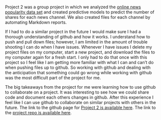 

Project 2 was a group project in which we analyzed the [online news
popularity data
set](https://archive.ics.uci.edu/ml/datasets/Online+News+Popularity) and
created predictive models to predict the number of shares for each news
channel. We also created files for each channel by automating Markdown
reports.

If I had to do a similar project in the future I would make sure I had a
thorough understanding of github and how it works. I understand how to
push and pull down files; however, I am limited in the amount of trouble
shooting I can do when I have issues. Whenever I have issues I delete my
project files on my computer, start a new project, and download the
files to my computer again for a fresh start. I only had to do that once
with this project so I feel like I am getting more familiar with what I
can and can’t do when pushing files up to github. So working with github
and dealing with the anticipation that something could go wrong while
working with github was the most difficult part of the project for me.

The big takeaways from the project for me were learning how to use github
to collaborate on a project. It was interesting to see how we could
share code and document each others changes in github. After this
experience I feel like I can use github to collaborate on similar
projects with others in the future.
The link to the github page for [Project 2 is available
here](https://chennadebrown.github.io/Project-2/).
The link to the [project repo is available
here](https://github.com/ChennadeBrown/Project-2).
